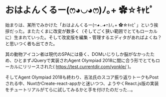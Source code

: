 # おはよんくるー(ෆ◕◡◕ෆ)ﾉ｡+ ✿☆ｷｬﾋﾟ

始まりは、某所でみかけた「おはよんくるー(ෆ◕◡◕ෆ)ﾉ｡+ ✿☆ｷｬﾋﾟ」という挨拶だった。またたくまに改変が数多く（そしてごく狭い範囲でとてもローカルに）生まれていった。そして改変版を編集・管理するエディタがあればよくね？と思いつく者も出てきた。

其の動物アイコン者は現代のSPAには昏く、DOMいじりしか脳がなかったため、ひとまずJQueryで実装されAgent Olympiad 2018に間に合う形でとてもローカルにリリースされた( https://test.currentdir.com/yonkle/ )。

そしてAgent Olympiad 2018も終わり、吉法氏のスコア振り返りトークもPostされる中、NuxtかCreate-react-appかと迷いつつ、ようやくReact.js版の実装をチュートリアルがてらに試してみるかと手を付けたのだった…。
